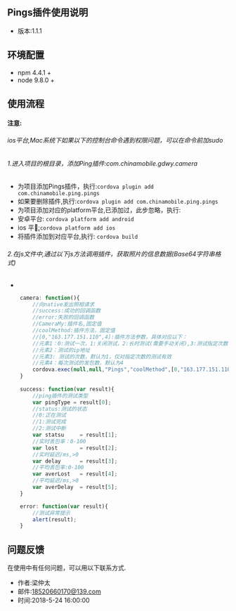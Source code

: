 ## Pings插件使用说明
* 版本:1.1.1

## 环境配置
* npm 4.4.1 +
* node 9.8.0 +


## 使用流程
#### 注意:
###### ios平台,Mac系统下如果以下的控制台命令遇到权限问题，可以在命令前加sudo

###### 1.进入项目的根目录，添加Ping插件:com.chinamobile.gdwy.camera
* 为项目添加Pings插件，执行:`cordova plugin add com.chinamobile.ping.pings`
* 如果要删除插件,执行:`cordova plugin add com.chinamobile.ping.pings`
* 为项目添加对应的platform平台,已添加过，此步忽略，执行:
* 安卓平台: `cordova platform add android`
* ios 平台̨:`cordova platform add ios`
* 将插件添加到对应平台,执行: `cordova build`

###### 2.在js文件中,通过以下js方法调用插件，获取照片的信息数据(Base64字符串格式)
*
```javascript
    camera: function(){
        //向native发出照相请求
        //success:成功的回调函数
        //error:失败的回调函数
        //CameraMy:插件名,固定值
        //coolMethod:插件方法，固定值
        //[0,"163.177.151.110",4]:插件方法参数，具体对应以下：
        //元素1：0:测试一次，1:关闭测试，2:长时测试(需要手动关闭),3:测试指定次数
        //元素2：测试的ip地址
        //元素3: 测试的次数，默认为1，仅对指定次数的测试有效
        //元素4：每次测试的发包数，默认为4
        cordova.exec(null,null,"Pings","coolMethod",[0,"163.177.151.110",1,4]);
    }
    
    success: function(var result){
        //ping插件的测试类型
        var pingType = result[0];
        //status:测试的状态
        //0:正在测试
        //1:测试完成
        //2:测试中断
        var statsu     = result[1];
        //实时丢包率：0-100
        var lost       = result[2];
        //实时延迟/ms,>0
        var delay      = result[3];
        //平均丢包率:0-100
        var averLost   = result[4];
        //平均延迟/ms,>0
        var averDelay  = result[5];
    }

    error: function(var result){
        //测试异常提示
        alert(result);
    }
```

## 问题反馈
  在使用中有任何问题，可以用以下联系方式.
  * 作者:梁仲太
  * 邮件:18520660170@139.com
  * 时间:2018-5-24 16:00:00
